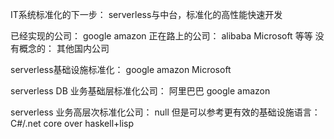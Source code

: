 IT系统标准化的下一步： serverless与中台，标准化的高性能快速开发

已经实现的公司： google amazon
正在路上的公司： alibaba Microsoft 等等
没有概念的： 其他国内公司

serverless基础设施标准化： google amazon Microsoft

serverless DB 业务基础层标准化公司： 阿里巴巴  google amazon

serverless 业务高层次标准化公司： null
             但是可以参考更有效的基础设施语言： C#/.net core over haskell+lisp




